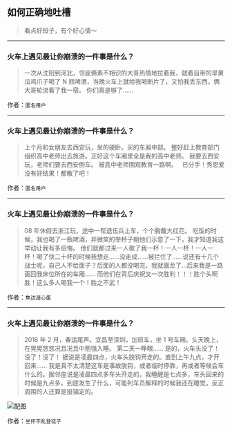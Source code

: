 ## 如何正确地吐槽

> 看点好段子，有个好心情～


 
---

### 火车上遇见最让你崩溃的一件事是什么？

> 一次从沈阳到河北，邻座俩素不相识的大哥热情地拉着我，就着自带的旱黄瓜鸡爪子喝了 N 瓶啤酒，当晚火车上就给我喝断片了，又怕我丢东西，俩大哥轮流看了我一宿。
> 你们真是够了……


作者：`匿名用户`

---

### 火车上遇见最让你崩溃的一件事是什么？

> 上个月和女朋友去西安玩，坐的硬卧。买的车厢中部。
> 整好赶上教育部门组织高中老师出去旅游。正好这个车厢里全是我的高中老师。
> 我要去西安玩，老师们要去西安倒车。
> 被高中老师围观教育一路啊。
>  
> 已分手！秀恩爱没有好结果！都散了吧！


作者：`匿名用户`

---

### 火车上遇见最让你崩溃的一件事是什么？

> 08 年休假去浙江玩，途中一帮退伍兵上车，个个胸戴大红花。
> 吃饭的时候，我也喝了一瓶啤酒，并微笑的举杯子朝他们示意了一下，我才知道我这举动让我有多后悔。
> 他们就都过来一人敬了我一杯！一人一杯！一人一杯！喝了快二十杯的时候我想走……没走成……被拦住了……说还有十几个战士呢，自己人不给面子？后面的人都没喝完，我就画龙了…后来我是一路画回我床位所在的车厢……
> 而他们在背后庆祝又一次胜利！！！胜个头啊胜！这么多人喝我一个！胜之不武！


作者：`焦边溏心蛋`

---

### 火车上遇见最让你崩溃的一件事是什么？

> 2016 年 2 月，春运尾声。宜昌至深圳，加班车，坐 1 号车厢。头天晚上，在晃晃悠悠况且况且中勉强入睡。
> 第二天一睁眼……
> 是的，火车头没了！没了！没了！
> 据说是凌晨四点，火车头脱钩开走的。直到上午九点，才开回来……
> 我是真不太清楚这车是事故脱钩，或者临时停靠，再或者等候会车什么的。据邻座说是凌晨四点多车头开走的，我睡醒是七点多，车头回来的时候是九点多。到底发生了什么，可能列车员解释的时候我还在睡觉，反正周围的人还算是挺镇定的。



![配图](http://pic2.zhimg.com/70/925c2d4675f8d3d5eb5db22c91318e1d_b.jpg)


作者：`坐怀不乱登徒子`